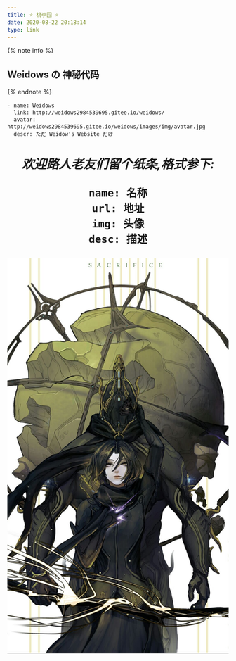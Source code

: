 ```yaml
---
title: ⭐ 桃李园 ⭐
date: 2020-08-22 20:18:14
type: link
---
```

<!--
 * @Author: Weidows
 * @Date: 2020-08-22 20:18:14
 * @LastEditors: Weidows
 * @LastEditTime: 2020-08-30 10:03:29
 * @FilePath: \Weidows\Website\source\tags\link.md
-->

{% note info %}
## Weidows の 神秘代码
{% endnote %}
  ```
  - name: Weidows
    link: http://weidows2984539695.gitee.io/weidows/
    avatar: http://weidows2984539695.gitee.io/weidows/images/img/avatar.jpg
    descr: ただ Weidow's Website だけ
  ```

<h1 align="center">

  *欢迎路人老友们留个纸条,格式参下:*
  ```
  name: 名称
  url: 地址
  img: 头像
  desc: 描述
  ```
  ![warframe](../images/Warframe/-28678b86bf55d418.jpg)
</h1>
